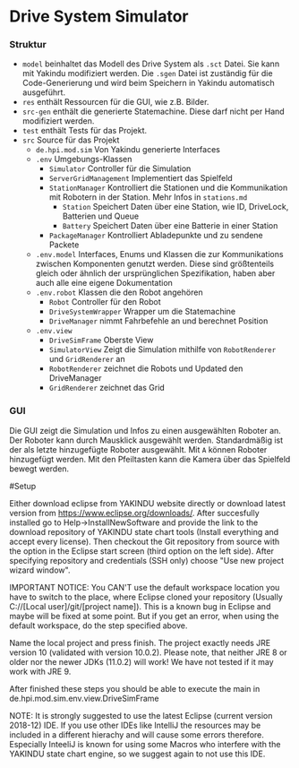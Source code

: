 # Drive System Simulator

### Struktur
- `model` beinhaltet das Modell des Drive System als `.sct` Datei.
  Sie kann mit Yakindu modifiziert werden. 
  Die `.sgen` Datei ist zuständig für die Code-Generierung und wird beim Speichern in Yakindu automatisch ausgeführt.
- `res` enthält Ressourcen für die GUI, wie z.B. Bilder.
- `src-gen` enthält die generierte Statemachine. Diese darf nicht per Hand modifiziert werden.
- `test` enthält Tests für das Projekt.
- `src` Source für das Projekt
  - `de.hpi.mod.sim` Von Yakindu generierte Interfaces
  - `.env` Umgebungs-Klassen 
    - `Simulator` Controller für die Simulation
    - `ServerGridManagement` Implementiert das Spielfeld
    - `StationManager` Kontrolliert die Stationen und die Kommunikation mit Robotern in der Station. Mehr Infos in `stations.md`
      - `Station` Speichert Daten über eine Station, wie ID, DriveLock, Batterien und Queue
      - `Battery` Speichert Daten über eine Batterie in einer Station
    - `PackageManager` Kontrolliert Abladepunkte und zu sendene Packete
  - `.env.model` Interfaces, Enums und Klassen die zur Kommunikations zwischen Komponenten genutzt werden. Diese sind größtenteils gleich oder ähnlich der ursprünglichen Spezifikation, haben aber auch alle eine eigene Dokumentation
  - `.env.robot` Klassen die den Robot angehören
    - `Robot` Controller für den Robot
    - `DriveSystemWrapper` Wrapper um die Statemachine
    - `DriveManager` nimmt Fahrbefehle an und berechnet Position
  - `.env.view`
    - `DriveSimFrame` Oberste View
    - `SimulatorView` Zeigt die Simulation mithilfe von `RobotRenderer` und `GridRenderer` an
    - `RobotRenderer` zeichnet die Robots und Updated den DriveManager
    - `GridRenderer` zeichnet das Grid

### GUI
Die GUI zeigt die Simulation und Infos zu einen ausgewählten Roboter an.
Der Roboter kann durch Mausklick ausgewählt werden.
Standardmäßig ist der als letzte hinzugefügte Roboter ausgewählt.
Mit `A` können Roboter hinzugefügt werden.
Mit den Pfeiltasten kann die Kamera über das Spielfeld bewegt werden.

#Setup

Either download eclipse from YAKINDU website directly or download latest version from https://www.eclipse.org/downloads/. After succesfully installed go to Help->InstallNewSoftware
and provide the link to the download repository of YAKINDU state chart tools (Install everything and accept every license). Then checkout the Git repository from source with the option in the Eclipse start screen (third option on the left side). After specifying repository and credentials (SSH only) choose "Use new project wizard window".

IMPORTANT NOTICE: You CAN'T use the default workspace location you have to switch to the place, where Eclipse cloned your repository (Usually C://[Local user]/git/[project name]). This is a known bug in Eclipse and maybe will be fixed at some point. But if you get an error, when using the default workspace, do the step specified above.

Name the local project and press finish. The project exactly needs JRE version 10 (validated with version 10.0.2). Please note, that neither JRE 8 or older nor the newer JDKs (11.0.2) will work! We have not tested if it may work with JRE 9.

After finished these steps you should be able to execute the main in de.hpi.mod.sim.env.view.DriveSimFrame

NOTE: It is strongly suggested to use the latest Eclipse (current version 2018-12) IDE. If you use other IDEs like IntelliJ the resources may be included in a different hierachy and will cause some errors therefore. Especially InteeliJ is known for using some Macros who interfere with the YAKINDU state chart engine, so we suggest again to not use this IDE.